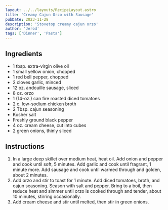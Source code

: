 ```yaml
---
layout: ../../layouts/RecipeLayout.astro
title: 'Creamy Cajun Orzo with Sausage'
pubDate: 2023-11-28
description: 'Stovetop creamy cajun orzo'
author: 'Jerod'
tags: ['Dinner', 'Pasta']
---
```


<h2 class='text-2xl py-4'>Ingredients</h2>
<ul class='list-disc ms-4 ps-4 py-2'>
    <li>1 tbsp. extra-virgin olive oil</li>
    <li>1 small yellow onion, chopped</li>
    <li>1 red bell pepper, chopped</li>
    <li>2 cloves garlic, minced</li>
    <li>12 oz. andouille sausage, sliced</li>
    <li>8 oz. orzo</li>
    <li>1 (14-oz.) can fire roasted diced tomatoes</li>
    <li>2 c. low-sodium chicken broth</li>
    <li>2 Tbsp. cajun seasoning</li>
    <li>Kosher salt</li>
    <li>Freshly ground black pepper</li>
    <li>4 oz. cream cheese, cut into cubes</li>
    <li>2 green onions, thinly sliced</li>
</ul>
<h2 class='text-2xl py-4'>Instructions</h2>
<ol class='list-decimal ms-4 ps-4 py-2'>
    <li>In a large deep skillet over medium heat, heat oil. Add onion and pepper and cook until soft, 5 minutes. Add garlic and cook until fragrant, 1 minute more. Add sausage and cook until warmed through and golden, about 2 minutes.</li>
    <li>Add orzo and stir to toast for 1 minute. Add diced tomatoes, broth, and cajun seasoning. Season with salt and pepper. Bring to a boil, then reduce heat and simmer until orzo is cooked through and tender, about 10 minutes, stirring occasionally.</li>
    <li>Add cream cheese and stir until melted, then stir in green onions.</li>
</ol>